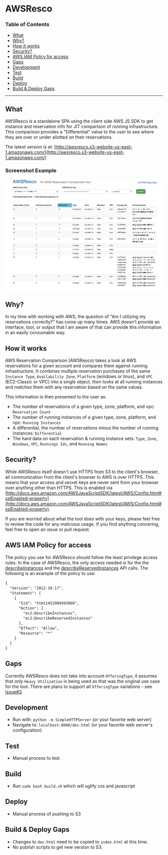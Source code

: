 # AWSResco

### Table of Contents
- [What](#what)
- [Why?](#why)
- [How it works](#how-it-works)
- [Security?](#security)
- [AWS IAM Policy for access](#aws-iam-policy-for-access)
- [Gaps](#gaps)
- [Development](#development)
- [Test](#test)
- [Build](#build)
- [Deploy](#deploy)
- [Build & Deploy Gaps](#build--deploy-gaps)

* * *

## What
AWSResco is a standalone SPA using the client side AWS JS SDK to get instance and reservation info for JIT comparison of running infrastructure.  This comparison provides a "Differential" value to the user to see where they are over or under allotted on their reservations.

The latest version is at: [http://awsresco.s3-website-us-east-1.amazonaws.com/](http://awsresco.s3-website-us-east-1.amazonaws.com/)

### Screenshot Example
![img](readme-assets/images/pixelated_rescompare_v1.0.3.png?raw=true)

## Why?
In my time with working with AWS, the question of "Am I utilizing my reservations correctly?" has come up many times.  AWS doesn't provide an interface, tool, or output that I am aware of that can provide this information in an easily consumable way.

## How it works
AWS Reservation Comparison (AWSResco) takes a look at AWS reservations for a given account and compares them against running infrastructure.  It combines multiple reservation purchases of the same `Instance Type`, `Availability Zone`, `Platform` (windows or linux), and `VPC` (EC2-Classic or VPC) into a single object, then looks at all running instances and matches them with any reservation based on the same values.

This information is then presented to the user as:
- The number of reservations of a given type, zone, platform, and vpc: `Reservation Count`
- The number of running instances of a given type, zone, platform, and vpc: `Running Instances`
- A differential, the number of reservations minus the number of running instances: `Differential`
- The hard data on each reservation & running instance sets: `Type`, `Zone`, `Windows`, `VPC`, `Runnings Ids`, and `Running Names`

## Security?
While AWSResco itself doesn't use HTTPS from S3 to the client's browser, all communication from the client's browser to AWS is over HTTPS.
This means that your access and secret keys are never sent from your browser over anything other than HTTPS.
This is enabled via [http://docs.aws.amazon.com/AWSJavaScriptSDK/latest/AWS/Config.html#sslEnabled-property](http://docs.aws.amazon.com/AWSJavaScriptSDK/latest/AWS/Config.html#sslEnabled-property).

If you are worried about what the tool does with your keys, please feel free to review the code for any malicious usage.  If you find anything concering, feel free to open an issue or pull request.

## AWS IAM Policy for access
The policy you use for AWSResco should follow the least privilege access rules.  In the case of AWSResco, the only access needed is for the the [describeInstances](http://docs.aws.amazon.com/AWSJavaScriptSDK/latest/AWS/EC2.html#describeInstances-property) and the [describeReservedInstances](http://docs.aws.amazon.com/AWSJavaScriptSDK/latest/AWS/EC2.html#describeReservedInstances-property) API calls.  The following is an example of the policy to use:

```
{
  "Version": "2012-10-17",
  "Statement": [
    {
      "Sid": "Stmt1452989493668",
      "Action": [
        "ec2:DescribeInstances",
        "ec2:DescribeReservedInstances"
      ],
      "Effect": "Allow",
      "Resource": "*"
    }
  ]
}
```

## Gaps
Currently AWSResco does not take into account `OfferingType`, it assumes that only `Heavy Utilization` is being used as that was the original use case for the tool.  There are plans to support all `OfferingType` variations - see [Issue#3](https://github.com/ckelner/AWSResco/issues/3).

## Development
- Run with: `python -m SimpleHTTPServer` (or your favorite web server)
- Navigate to: `localhost:8000/dev.html` (or your favorite web server's configuration)

## Test
- Manual process to test

## Build
- Run `sudo bash build.sh` which will uglify css and javascript

## Deploy
- Manual process of pushing to S3

## Build & Deploy Gaps
- Changes to `dev.html` need to be copied to `index.html` at this time.
- No publish scripts to get new version to S3.
